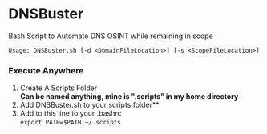 # DNSBuster
Bash Script to Automate DNS OSINT while remaining in scope

```
Usage: DNSBuster.sh [-d <DomainFileLocation>] [-s <ScopeFileLocation>]
```

### Execute Anywhere
1. Create A Scripts Folder  
     **Can be named anything, mine is ".scripts" in my home directory**   
2. Add DNSBuster.sh to your scripts folder**  
3. Add to this line to your .bashrc   
```export PATH=$PATH:~/.scripts``` 
